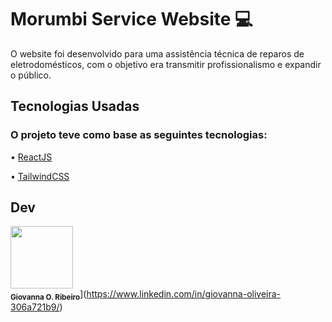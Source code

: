 # Morumbi Service Website 💻

O website foi desenvolvido para uma assistência técnica de reparos de eletrodomésticos, com o objetivo era transmitir profissionalismo e expandir o público.

## Tecnologias Usadas

### O projeto teve como base as seguintes tecnologias:

• [ReactJS](https://react.dev/)

• [TailwindCSS](https://tailwindcss.com/)

## Dev

<img src="https://avatars0.githubusercontent.com/u/67927910?s=460&u=e6e0e58045bae001fb65410ab53ffa8fa02e4fe2&v=4" width="100px;"/><br /><sub><b>Giovanna O. Ribeiro</b></sub>](https://www.linkedin.com/in/giovanna-oliveira-306a721b9/)<br />
